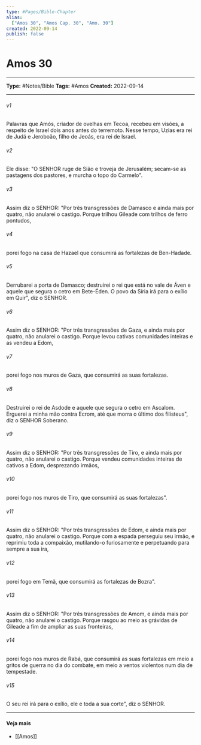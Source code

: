 ```yaml
---
type: #Pages/Bible-Chapter
alias:
  ["Amos 30", "Amos Cap. 30", "Amo. 30"]
created: 2022-09-14
publish: false
---
```


# Amos 30

---

**Type:** #Notes/Bible
**Tags:** #Amos
**Created:** 2022-09-14

---

###### v1
Palavras que Amós, criador de ovelhas em Tecoa, recebeu em visões, a respeito de Israel dois anos antes do terremoto. Nesse tempo, Uzias era rei de Judá e Jeroboão, filho de Jeoás, era rei de Israel.
###### v2
Ele disse: "O SENHOR ruge de Sião e troveja de Jerusalém; secam-se as pastagens dos pastores, e murcha o topo do Carmelo".
###### v3
Assim diz o SENHOR: "Por três transgressões de Damasco e ainda mais por quatro, não anularei o castigo. Porque trilhou Gileade com trilhos de ferro pontudos,
###### v4
porei fogo na casa de Hazael que consumirá as fortalezas de Ben-Hadade.
###### v5
Derrubarei a porta de Damasco; destruirei o rei que está no vale de Áven e aquele que segura o cetro em Bete-Éden. O povo da Síria irá para o exílio em Quir", diz o SENHOR.
###### v6
Assim diz o SENHOR: "Por três transgressões de Gaza, e ainda mais por quatro, não anularei o castigo. Porque levou cativas comunidades inteiras e as vendeu a Edom,
###### v7
porei fogo nos muros de Gaza, que consumirá as suas fortalezas.
###### v8
Destruirei o rei de Asdode e aquele que segura o cetro em Ascalom. Erguerei a minha mão contra Ecrom, até que morra o último dos filisteus", diz o SENHOR Soberano.
###### v9
Assim diz o SENHOR: "Por três transgressões de Tiro, e ainda mais por quatro, não anularei o castigo. Porque vendeu comunidades inteiras de cativos a Edom, desprezando irmãos,
###### v10
porei fogo nos muros de Tiro, que consumirá as suas fortalezas".
###### v11
Assim diz o SENHOR: "Por três transgressões de Edom, e ainda mais por quatro, não anularei o castigo. Porque com a espada perseguiu seu irmão, e reprimiu toda a compaixão, mutilando-o furiosamente e perpetuando para sempre a sua ira,
###### v12
porei fogo em Temã, que consumirá as fortalezas de Bozra".
###### v13
Assim diz o SENHOR: "Por três transgressões de Amom, e ainda mais por quatro, não anularei o castigo. Porque rasgou ao meio as grávidas de Gileade a fim de ampliar as suas fronteiras,
###### v14
porei fogo nos muros de Rabá, que consumirá as suas fortalezas em meio a gritos de guerra no dia do combate, em meio a ventos violentos num dia de tempestade.
###### v15
O seu rei irá para o exílio, ele e toda a sua corte", diz o SENHOR.


---

#### Veja mais

- [[Amos]]
